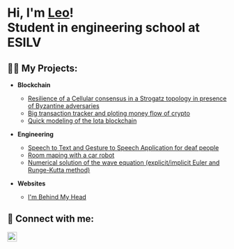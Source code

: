 <h1>Hi, I'm <a href="https://www.linkedin.com/in/leo-combaret/">Leo</a>!<br/>Student in engineering school at ESILV</h1>

<h2>👨‍💻 My Projects:</h2>


- <b>Blockchain</b>

  - [Resilience of a Cellular consensus in a Strogatz topology in presence of Byzantine adversaries](https://github.com/Shimaadakunn/Cellular_consensus)
  - [Big transaction tracker and ploting money flow of crypto](https://github.com/Shimadakunn/TxTracker)
  - [Quick modeling of the Iota blockchain](https://github.com/Shimaadakunn/IOTA-Tangle)
 
- <b>Engineering</b>
  
  - [Speech to Text and Gesture to Speech Application for deaf people](https://github.com/Shimadakunn/Hand-Gesture-Recognition)
  - [Room maping with a car robot](https://github.com/ejovo13/Projet-Robot)
  - [Numerical solution of the wave equation (explicit/implicit Euler and Runge-Kutta method)](https://github.com/Shimadakunn/Guitare-string-disturbance)
  
- <b>Websites</b>
  - [I'm Behind My Head](https://shimadakunn.github.io/imbh/)
  
  
  
<h2> 🤳 Connect with me:</h2>

[<img align="left" alt="LeoCombaret | LinkedIn" width="22px" src="https://user-images.githubusercontent.com/89693356/231500813-f1a7aab3-5e0b-4214-84c7-9b47f29460af.svg" />][linkedin]

[linkedin]: https://www.linkedin.com/in/leo-combaret/
